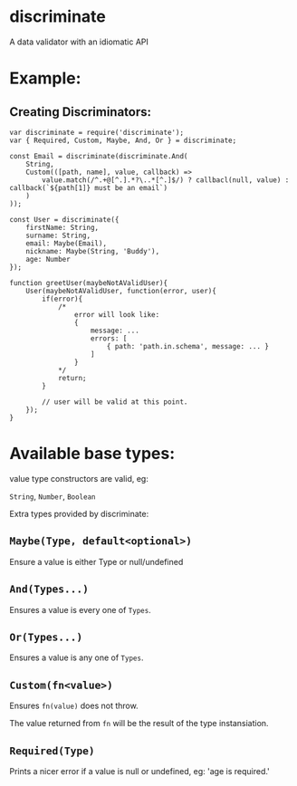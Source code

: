 # discriminate

A data validator with an idiomatic API

# Example:

## Creating Discriminators:
```
var discriminate = require('discriminate');
var { Required, Custom, Maybe, And, Or } = discriminate;

const Email = discriminate(discriminate.And(
    String,
    Custom(([path, name], value, callback) =>
        value.match(/^.+@[^.].*?\..*[^.]$/) ? callbacl(null, value) : callback(`${path[1]} must be an email`)
    )
));

const User = discriminate({
    firstName: String,
    surname: String,
    email: Maybe(Email),
    nickname: Maybe(String, 'Buddy'),
    age: Number
});

function greetUser(maybeNotAValidUser){
    User(maybeNotAValidUser, function(error, user){
        if(error){
            /*
                error will look like:
                {
                    message: ...
                    errors: [
                        { path: 'path.in.schema', message: ... }
                    ]
                }
            */
            return;
        }

        // user will be valid at this point.
    });
}

```

# Available base types:

value type constructors are valid, eg:

`String`, `Number`, `Boolean`

Extra types provided by discriminate:

## `Maybe(Type, default<optional>)`

Ensure a value is either Type or null/undefined

## `And(Types...)`

Ensures a value is every one of `Types`.

## `Or(Types...)`

Ensures a value is any one of `Types`.

## `Custom(fn<value>)`

Ensures `fn(value)` does not throw.

The value returned from `fn` will be the result of the type instansiation.

## `Required(Type)`

Prints a nicer error if a value is null or undefined, eg: 'age is required.'